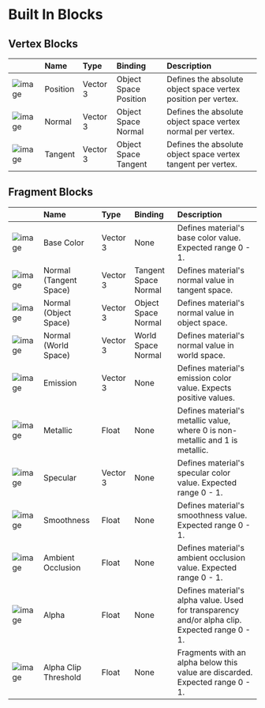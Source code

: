 # Built In Blocks

## Vertex Blocks
|            | Name            | Type     | Binding               | Description |
|:-----------|:----------------|:---------|:----------------------|:------------|
| ![image](images/Blocks-Vertex-Position.png) | Position | Vector 3 | Object Space Position | Defines the absolute object space vertex position per vertex.|
| ![image](images/Blocks-Vertex-Normal.png) | Normal   | Vector 3 | Object Space Normal | Defines the absolute object space vertex normal per vertex.|
| ![image](images/Blocks-Vertex-Tangent.png) | Tangent  | Vector 3 | Object Space Tangent | Defines the absolute object space vertex tangent per vertex.|

## Fragment Blocks
|            | Name     | Type     | Binding              | Description |
|:-----------|:---------|:---------|:---------------------|:------------|
| ![image](images/Blocks-Fragment-Base-Color.png) | Base Color | Vector 3 | None | Defines material's base color value. Expected range 0 - 1. |
| ![image](images/Blocks-Fragment-NormalTS.png) | Normal (Tangent Space) | Vector 3 | Tangent Space Normal | Defines material's normal value in tangent space. |
| ![image](images/Blocks-Fragment-NormalOS.png) | Normal (Object Space) | Vector 3| Object Space Normal | Defines material's normal value in object space. |
| ![image](images/Blocks-Fragment-NormalWS.png) | Normal (World Space) | Vector 3 | World Space Normal | Defines material's normal value in world space. |
| ![image](images/Blocks-Fragment-Emission.png) | Emission | Vector 3 | None | Defines material's emission color value. Expects positive values. |
| ![image](images/Blocks-Fragment-Metallic.png) | Metallic | Float    | None | Defines material's metallic value, where 0 is non-metallic and 1 is metallic. |
| ![image](images/Blocks-Fragment-Specular.png) | Specular | Vector 3 | None | Defines material's specular color value. Expected range 0 - 1.  |
| ![image](images/Blocks-Fragment-Smoothness.png) | Smoothness | Float    | None | Defines material's smoothness value. Expected range 0 - 1. |
| ![image](images/Blocks-Fragment-Ambient-Occlusion.png) | Ambient Occlusion | Float    | None | Defines material's ambient occlusion value. Expected range 0 - 1. |
| ![image](images/Blocks-Fragment-Alpha.png) | Alpha | Float    | None | Defines material's alpha value. Used for transparency and/or alpha clip. Expected range 0 - 1. |
| ![image](images/Blocks-Fragment-Alpha-Clip-Threshold.png) | Alpha Clip Threshold | Float    | None | Fragments with an alpha below this value are discarded. Expected range 0 - 1. |
